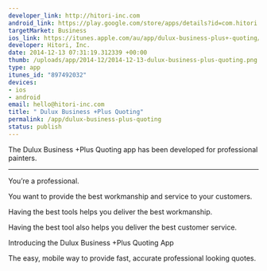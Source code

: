 ```yaml
--- 
developer_link: http://hitori-inc.com
android_link: https://play.google.com/store/apps/details?id=com.hitori.duluxEstimator
targetMarket: Business
ios_link: https://itunes.apple.com/au/app/dulux-business-plus+-quoting/id897492032?mt=8
developer: Hitori, Inc.
date: 2014-12-13 07:31:19.312339 +00:00
thumb: /uploads/app/2014-12/2014-12-13-dulux-business-plus-quoting.png
type: app
itunes_id: "897492032"
devices: 
- ios
- android
email: hello@hitori-inc.com
title: " Dulux Business +Plus Quoting"
permalink: /app/dulux-business-plus-quoting
status: publish
---
```


The Dulux Business +Plus Quoting app has been developed for professional painters.

------

You’re a professional.

You want to provide the best workmanship and service to your customers.

Having the best tools helps you deliver the best workmanship.

Having the best tool also helps you deliver the best customer service.

Introducing the Dulux Business +Plus Quoting App

The easy, mobile way to provide fast, accurate professional looking quotes.
